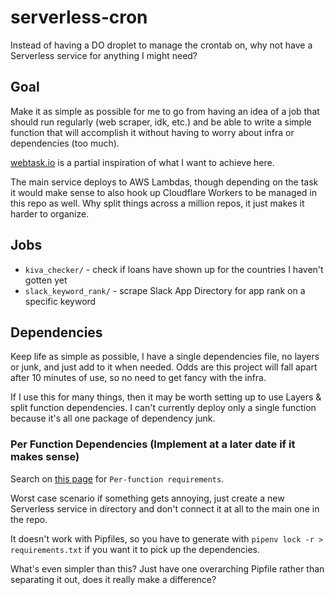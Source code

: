 # serverless-cron

Instead of having a DO droplet to manage the crontab on, why not have a Serverless service for anything I might need?

## Goal

Make it as simple as possible for me to go from having an idea of a job that should run regularly (web scraper, idk, etc.) and be able to write a simple function that will accomplish it without having to worry about infra or dependencies (too much).

[webtask.io](https://webtask.io) is a partial inspiration of what I want to achieve here.

The main service deploys to AWS Lambdas, though depending on the task it would make sense to also hook up Cloudflare Workers to be managed in this repo as well. Why split things across a million repos, it just makes it harder to organize.

## Jobs

* `kiva_checker/` - check if loans have shown up for the countries I haven't gotten yet
* `slack_keyword_rank/` - scrape Slack App Directory for app rank on a specific keyword

## Dependencies

Keep life as simple as possible, I have a single dependencies file, no layers or junk, and just add to it when needed. Odds are this project will fall apart after 10 minutes of use, so no need to get fancy with the infra.

If I use this for many things, then it may be worth setting up to use Layers & split function dependencies. I can't currently deploy only a single function because it's all one package of dependency junk.

### Per Function Dependencies (Implement at a later date if it makes sense)

Search on [this page](https://www.serverless.com/plugins/serverless-python-requirements) for `Per-function requirements`.

Worst case scenario if something gets annoying, just create a new Serverless service in directory and don't connect it at all
to the main one in the repo.

It doesn't work with Pipfiles, so you have to generate with `pipenv lock -r > requirements.txt` if you want it to pick up the dependencies.

What's even simpler than this? Just have one overarching Pipfile rather than separating it out, does it really make a difference?
